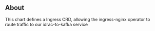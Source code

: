 About
---

This chart defines a Ingress CRD, allowing the ingress-nginx operator to route traffic to our idrac-to-kafka service
